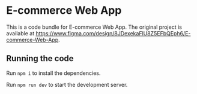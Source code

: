 
  # E-commerce Web App

  This is a code bundle for E-commerce Web App. The original project is available at https://www.figma.com/design/8JDexekaFlU8Z5EFbQEph6/E-commerce-Web-App.

  ## Running the code

  Run `npm i` to install the dependencies.

  Run `npm run dev` to start the development server.
  